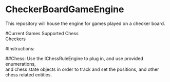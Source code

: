 # CheckerBoardGameEngine
This repository will house the engine for games played on a checker board.

#Current Games Supported
Chess  
Checkers

#Instructions:

##Chess:
Use the IChessRuleEngine to plug in, and use provided enumerations,  
and chess state objects in order to track and set the positions, and other chess related entities.
